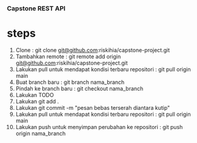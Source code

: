 ### Capstone REST API

# steps

1. Clone : git clone git@github.com:riskihia/capstone-project.git
2. Tambahkan remote : git remote add origin git@github.com:riskihia/capstone-project.git
3. Lakukan pull untuk mendapat kondisi terbaru repositori : git pull origin main
4. Buat branch baru : git branch nama_branch
5. Pindah ke branch baru : git checkout nama_branch
6. Lakukan TODO
7. Lakukan git add .
8. Lakukan git commit -m "pesan bebas terserah diantara kutip"
9. Lakukan pull untuk mendapat kondisi terbaru repositori : git pull origin main
10. Lakukan push untuk menyimpan perubahan ke repositori : git push origin nama_branch
